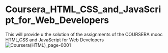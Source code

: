# Coursera_HTML_CSS_and_JavaScript_for_Web_Developers
This will provide u the solution of the assignments of the COURSERA mooc HTML,CSS and JavaScript for Web Developers
![Coursera(HTML)_page-0001](https://github.com/Bharatjawa2/Coursera_HTML_CSS_and_JavaScript_for_Web_Developers/assets/119512639/6b3e2b9b-1772-4a4f-81ad-3c3c8cc94201)



